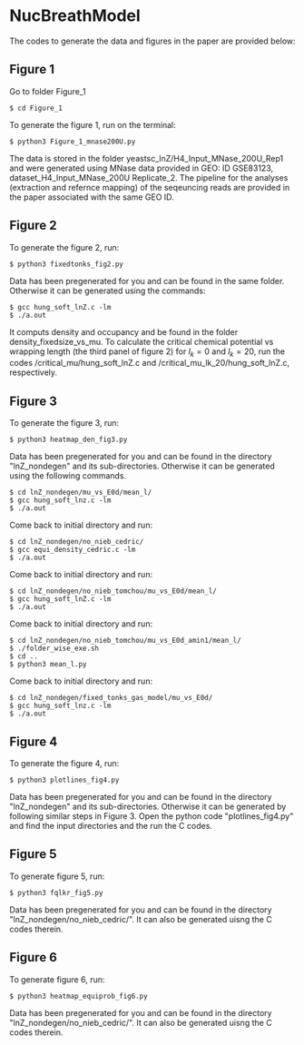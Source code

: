 # NucBreathModel
The codes to generate the data and figures in the paper are provided below:

## Figure 1
Go to folder Figure_1
```
$ cd Figure_1
```
To generate the figure 1, run on the terminal:
```
$ python3 Figure_1_mnase200U.py
```
The data is stored in the folder yeastsc_lnZ/H4_Input_MNase_200U_Rep1 and were generated using MNase data provided in GEO: ID GSE83123, dataset_H4_Input_MNase_200U Replicate_2. The pipeline for the analyses (extraction and refernce mapping) of the seqeuncing reads are provided in the paper associated with the same GEO ID.

## Figure 2
To generate the figure 2, run:
```
$ python3 fixedtonks_fig2.py
```
Data has been pregenerated for you and can be found in the same folder. Otherwise it can be generated using the commands:
```
$ gcc hung_soft_lnZ.c -lm 
$ ./a.out
```
It computs density and occupancy and be found in the folder density_fixedsize_vs_mu. To calculate the critical chemical potential vs wrapping length (the third panel of figure 2) for $l_{k}=0$ and $l_k=20$, run the codes /critical_mu/hung_soft_lnZ.c and /critical_mu_lk_20/hung_soft_lnZ.c, respectively. 

## Figure 3
To generate the figure 3, run:
```
$ python3 heatmap_den_fig3.py
```
Data has been pregenerated for you and can be found in the directory "lnZ_nondegen" and its sub-directories. Otherwise it can be generated using the following commands.
```
$ cd lnZ_nondegen/mu_vs_E0d/mean_l/
$ gcc hung_soft_lnz.c -lm
$ ./a.out
```
Come back to initial directory and run:
```
$ cd lnZ_nondegen/no_nieb_cedric/
$ gcc equi_density_cedric.c -lm
$ ./a.out
```
Come back to initial directory and run:
```
$ cd lnZ_nondegen/no_nieb_tomchou/mu_vs_E0d/mean_l/
$ gcc hung_soft_lnZ.c -lm
$ ./a.out
```
Come back to initial directory and run:
```
$ cd lnZ_nondegen/no_nieb_tomchou/mu_vs_E0d_amin1/mean_l/
$ ./folder_wise_exe.sh
$ cd ..
$ python3 mean_l.py
```
Come back to initial directory and run:
```
$ cd lnZ_nondegen/fixed_tonks_gas_model/mu_vs_E0d/
$ gcc hung_soft_lnz.c -lm
$ ./a.out
```
## Figure 4
To generate the figure 4, run:
```
$ python3 plotlines_fig4.py
```
Data has been pregenerated for you and can be found in the directory "lnZ_nondegen" and its sub-directories. Otherwise it can be generated by following similar steps in Figure 3. Open the python code "plotlines_fig4.py" and find the input directories and the run the C codes.

## Figure 5
To generate figure 5, run:
```
$ python3 fqlkr_fig5.py
```
Data has been pregenerated for you and can be found in the directory "lnZ_nondegen/no_nieb_cedric/". It can also be generated uisng the C codes therein.

## Figure 6
To generate figure 6, run:
```
$ python3 heatmap_equiprob_fig6.py
```
Data has been pregenerated for you and can be found in the directory "lnZ_nondegen/no_nieb_cedric/". It can also be generated uisng the C codes therein.
